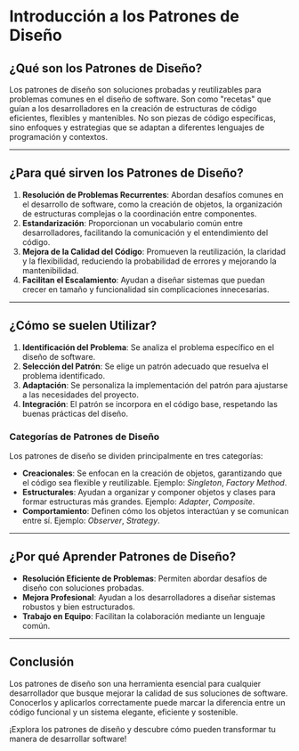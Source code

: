 # Introducción a los Patrones de Diseño

## ¿Qué son los Patrones de Diseño?
Los patrones de diseño son soluciones probadas y reutilizables para problemas comunes en el diseño de software. Son como "recetas" que guían a los desarrolladores en la creación de estructuras de código eficientes, flexibles y mantenibles. No son piezas de código específicas, sino enfoques y estrategias que se adaptan a diferentes lenguajes de programación y contextos.

---

## ¿Para qué sirven los Patrones de Diseño?
1. **Resolución de Problemas Recurrentes**: Abordan desafíos comunes en el desarrollo de software, como la creación de objetos, la organización de estructuras complejas o la coordinación entre componentes.
2. **Estandarización**: Proporcionan un vocabulario común entre desarrolladores, facilitando la comunicación y el entendimiento del código.
3. **Mejora de la Calidad del Código**: Promueven la reutilización, la claridad y la flexibilidad, reduciendo la probabilidad de errores y mejorando la mantenibilidad.
4. **Facilitan el Escalamiento**: Ayudan a diseñar sistemas que puedan crecer en tamaño y funcionalidad sin complicaciones innecesarias.

---

## ¿Cómo se suelen Utilizar?
1. **Identificación del Problema**: Se analiza el problema específico en el diseño de software.
2. **Selección del Patrón**: Se elige un patrón adecuado que resuelva el problema identificado.
3. **Adaptación**: Se personaliza la implementación del patrón para ajustarse a las necesidades del proyecto.
4. **Integración**: El patrón se incorpora en el código base, respetando las buenas prácticas del diseño.

### Categorías de Patrones de Diseño
Los patrones de diseño se dividen principalmente en tres categorías:
- **Creacionales**: Se enfocan en la creación de objetos, garantizando que el código sea flexible y reutilizable. Ejemplo: *Singleton*, *Factory Method*.
- **Estructurales**: Ayudan a organizar y componer objetos y clases para formar estructuras más grandes. Ejemplo: *Adapter*, *Composite*.
- **Comportamiento**: Definen cómo los objetos interactúan y se comunican entre sí. Ejemplo: *Observer*, *Strategy*.

---

## ¿Por qué Aprender Patrones de Diseño?
- **Resolución Eficiente de Problemas**: Permiten abordar desafíos de diseño con soluciones probadas.
- **Mejora Profesional**: Ayudan a los desarrolladores a diseñar sistemas robustos y bien estructurados.
- **Trabajo en Equipo**: Facilitan la colaboración mediante un lenguaje común.

---

## Conclusión
Los patrones de diseño son una herramienta esencial para cualquier desarrollador que busque mejorar la calidad de sus soluciones de software. Conocerlos y aplicarlos correctamente puede marcar la diferencia entre un código funcional y un sistema elegante, eficiente y sostenible.

¡Explora los patrones de diseño y descubre cómo pueden transformar tu manera de desarrollar software!
